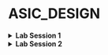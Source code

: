 # ASIC_DESIGN
<details>
<summary><strong>Lab Session 1</strong></summary>

### Objective:
We need to compile and verify a basic C code of sum to numbers from 1 to n using GCC and by using RISC-V GNU compiler toolchain on Ubuntu, then compare the outputs.

### Tools required:
- GCC (GNU Compiler Collection)
- RISC-V GNU Compiler

### Procedure:

### Task1: Compile and verify using GCC Compiler:
1. **Code to create a texteditor**
   ```
   leafpad 1tonsum.c
   ```
    
2. **Code Snippet for finding sum of first n numbers:**

    ```c
    #include <stdio.h>
    int main() {
        int i;int sum=0;int n=100;
        for(int i=1;i<=n;i++){
          sum+=i;
        }
        printf("Sum to numbers from 1 to %d is %d\n",n,sum);
        return 0;
    }
    ```
3. **Command for compiling the above code in terminal using GCC compiler:**
   ```
   gcc 1tonsum.c
   ```
4. **Command for getting output:**
   ```
   ./a.out
   ```
5. **Output:**
   ```
   Sum to numbers from 1 to 100 is 5050
   ```

   ![PHOTO-2024-08-07-16-04-09](https://github.com/user-attachments/assets/015736d9-882d-441b-b2b1-8a47916fd7e7)


### Task2: Compile and verify using RISC-V GNU Compiler and optimize the compilation using O1,Ofast,O2 and O3:

#### Using O1 optimization:

1. **Command for compiling the code using  RISC-V GCC compiler using O1 optimization:**
   ```c
   riscv64-unknown-elf-gcc -O1 -mabi=lp64 -march=rv64i -o 1tonsum.o 1tonsum.c
   ```
   **Result:** This creates an object file "1tonsum.o"
   
   ![2](https://github.com/user-attachments/assets/49269d01-46a2-45b1-8d36-12da7b295106)


3. **Command for getting the assembly language code:**
   ```c
   riscv64-unknown-elf-objdump -d 1tonsum.o | less
   ```
   **Result:**  As soon as you enter the above command, a huge list of opcode is shown in the terminal.
   But we are interested in main section of the program so type : /main 
4. **Obseravtion:**
   
   ![3](https://github.com/user-attachments/assets/af0fd908-3d5d-4fd3-b7e1-d2dc56efc951)

   There are 15 lines of opcode in the main section.

#### Using Ofast optimization:

1. **Command for compiling the code using  RISC-V GCC compiler using -Ofast optimization:**
   ```c
   riscv64-unknown-elf-gcc -Ofast -mabi=lp64 -march=rv64i -o 1tonsum.o 1tonsum.c
   ```
   **Result:** This creates an object file "1tonsum.o"
   
   ![4](https://github.com/user-attachments/assets/35cf5501-0d07-43af-a492-55ac1765d998)

3. **Command for getting the assembly language code:**
   ```c
   riscv64-unknown-elf-objdump -d 1tonsum.o | less
   ```
   **Result:**  As soon as you enter the above command, a huge list of opcode is shown in the terminal.
   But we are interested in main section of the program so type : /main 
4. **Obseravtion:**
   
   ![5](https://github.com/user-attachments/assets/2b63d5c8-4618-497e-a036-588297b97d47)

   There are 12 lines of opcode in the main section.
   
### Results:

   ![6](https://github.com/user-attachments/assets/6846d35c-1aee-4997-be56-750b753b8c9b)

1. There are 15 lines of opcode in the main section for O1.
2. There are 12 lines of opcode in the main section for Ofast.
3. There are 12 lines of opcode in the main section for O2.
4. There are 12 lines of opcode in the main section for O3.

**Hence Compilation using O1 optimization takes the most number of instructions(most time).**


### Resources:
- [GCC Documentation](https://gcc.gnu.org/onlinedocs/)
- [RISC-V GNU Compiler Toolchain Documentation](https://riscv.org/software-tools/risc-v-gnu-compiler-toolchain/)
  
</details>
   
<details>
<summary><strong>Lab Session 2</strong></summary>
   
### Objective:

1. **To compile the Object dump file and verify the output with the GCC output from Lab Session 1.**
2. **To debug the main section of the previous program and observe register values after each step of compilation.**

### Tools required:

- GCC (GNU Compiler Collection)
- RISC-V GNU Compiler Toolchain
- Spike RISC-V Simulator

### Procedure:

<strong>Objective 1:</strong>

   **Step1** Use the below command for compiling 1tonsum.c using RISCV Compiler.
   
   ```c
   riscv64-unknown-elf-gcc -O1 -mabi=lp64 -march=rv64i -o 1tonsum.o 1tonsum.c
   ```
   **Step2** After compiling our program with the RISC-V compiler, we need to run it to obtain the output, similar to how we use ./a.out with the GCC compiler. To achieve this, use 
   the Spike Simulator and enter the following command:
   
   ```
   spike pk 1tonsum.o
   ```

   ![PHOTO-2024-08-07-19-20-10](https://github.com/user-attachments/assets/77847277-bdd6-44db-9add-70082692af55)

   **Observation:**
   
   We can see that output is same using the gcc and the riscv compiler.

<strong>Objective 2 (debuging the assembly code):</strong>


1. **Use the following code to open debuging mode:**
   ```
   spike -d pk 1tonsum.o
   ```
   
   ![PHOTO-2024-08-07-19-36-07](https://github.com/user-attachments/assets/f251a5c9-5dfe-484c-b059-bb07adeb22c2)

   After this we will be entering debuging mode.Now we will let the Spike debugger's program counter run until it reaches the 100b0 instruction which is the starting of main function by typing the below code.
   
   ![5](https://github.com/user-attachments/assets/78398fde-df3c-47f9-b480-670a4eb3e707)
   
3. **Use the following code to move pc to main function location:**
      ```
      until pc 0 100b0
      ```
   Since a2 is the register present at the location od 100b0 we will be checking the a2 register before and after execution of instruction.Inorder to move on to the next instruction press ```Enter```.
   
4. **Execute the following command in order to check the contents of registor 'a2':**

   ```
   reg 0 a2
   ```
   **Observation:**
   
   ![PHOTO-2024-08-07-19-37-40](https://github.com/user-attachments/assets/bae0a282-e88f-4aa9-8d3c-cbfb6ba3cd30)

   The lui a2, 0x1 instruction updates the a2 register's value from ```0x0000000000000000``` to ```0x0000000000001000```. This indicates that the lui instruction performs basic addition to the upper 20 bits of the register with the specified value (in this case, 0x1), while the lower 12 bits remain unchanged.

   Next, we will debug the next instruction addi sp, sp, -16, which reduces the stack pointer (sp) by 16. To do this run all the instructions till 100b8.
   
   ![5](https://github.com/user-attachments/assets/78398fde-df3c-47f9-b480-670a4eb3e707)
   
1. **Use the following code to move pc to location 100b8:**
   ```
   until pc 0 100b8
   ```
2. **Execute the following command in order to check the contents of 'sp':**

   ```
   reg 0 sp
   ```
   To check what "addi" instruction does we will be checking the value of sp before and after execution of instruction.Inorder to move on to the next instruction press ```Enter```.
   
   **Observation:**

   ![PHOTO-2024-08-07-19-38-59](https://github.com/user-attachments/assets/e4407027-a6a9-47fc-8599-b53f06f0babb)

   The addi sp,sp,-16 instruction updates the sp register's value from ```0x0000003ffffffb50``` to ```0x0000003ffffffb50```.Which makes it evident that the addition of (-16) took place and the value 10 ( 16 in decimal base and 10 in hexadecimal base ) has been deducted.
</details>
